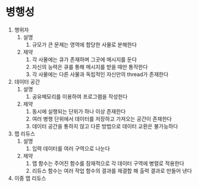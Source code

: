 # 병행성

1. 행위자
   1. 설명
       1. 규모가 큰 문제는 영역에 합당한 사물로 분해한다
   1. 제약
        1. 각 사물에는 큐가 존재하며 그곳에 메시지를 둔다
        1. 자신의 능력은 큐를 통해 메시지를 받을 때만 통작한다
        1. 각 사물에는 다른 사물과 독립적인 자신만의 thread가 존재한다 
1. 데이터 공간
   1. 설명
      1. 공유메모리를 이용하여 프로그램을 작성한다
   1. 제약
      1. 동시에 실행되는 단위가 하나 이상 존재한다
      1. 여러 병행 단위에서 데이터를 저장하고 가져오는 공간이 존재한다
      1. 데이터 공간을 통하지 않고 다른 방법으로 데이터 교환은 불가능하다
1. 맵 리듀스
   1. 설명
      1. 입력 데이터를 여러 구역으로 나눈다
   1. 제약
      1. 맵 함수는 주어진 함수를 잠재적으로 각 데이터 구역에 병렬로 적용한다
      1. 리듀스 함수는 여러 작업 함수의 결과를 재결합 해 출력 결과로 만들어 낸다
1. 이중 맵 리듀스


